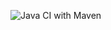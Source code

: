 ![Java CI with Maven](https://github.com/chensong823/Lab12/workflows/Java%20CI%20with%20Maven/badge.svg)

